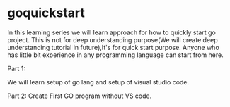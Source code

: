 # goquickstart
In this learning series we will learn approach for how to quickly start go project.
This is not for deep understanding purpose(We will create deep understanding tutorial in future),It's for quick start purpose.
Anyone who has little bit experience in any programming language can start from here.

Part 1:

We will learn setup of go lang and setup of visual studio code.

Part 2:
Create First GO program without VS code.
